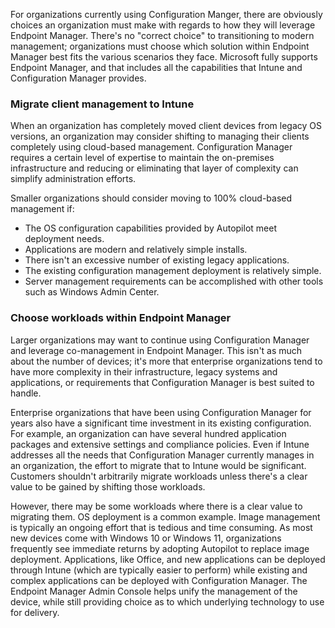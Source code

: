 For organizations currently using Configuration Manger, there are obviously choices an organization must make with regards to how they will leverage Endpoint Manager. There's no "correct choice" to transitioning to modern management; organizations must choose which solution within Endpoint Manager best fits the various scenarios they face. Microsoft fully supports Endpoint Manager, and that includes all the capabilities that Intune and Configuration Manager provides.

### Migrate client management to Intune

When an organization has completely moved client devices from legacy OS versions, an organization may consider shifting to managing their clients completely using cloud-based management. Configuration Manager requires a certain level of expertise to maintain the on-premises infrastructure and reducing or eliminating that layer of complexity can simplify administration efforts.

Smaller organizations should consider moving to 100% cloud-based management if:

 -  The OS configuration capabilities provided by Autopilot meet deployment needs.
 -  Applications are modern and relatively simple installs.
 -  There isn't an excessive number of existing legacy applications.
 -  The existing configuration management deployment is relatively simple.
 -  Server management requirements can be accomplished with other tools such as Windows Admin Center.

### Choose workloads within Endpoint Manager

Larger organizations may want to continue using Configuration Manager and leverage co-management in Endpoint Manager. This isn't as much about the number of devices; it's more that enterprise organizations tend to have more complexity in their infrastructure, legacy systems and applications, or requirements that Configuration Manager is best suited to handle.

Enterprise organizations that have been using Configuration Manager for years also have a significant time investment in its existing configuration. For example, an organization can have several hundred application packages and extensive settings and compliance policies. Even if Intune addresses all the needs that Configuration Manager currently manages in an organization, the effort to migrate that to Intune would be significant. Customers shouldn't arbitrarily migrate workloads unless there's a clear value to be gained by shifting those workloads.

However, there may be some workloads where there is a clear value to migrating them. OS deployment is a common example. Image management is typically an ongoing effort that is tedious and time consuming. As most new devices come with Windows 10 or Windows 11, organizations frequently see immediate returns by adopting Autopilot to replace image deployment. Applications, like Office, and new applications can be deployed through Intune (which are typically easier to perform) while existing and complex applications can be deployed with Configuration Manager. The Endpoint Manager Admin Console helps unify the management of the device, while still providing choice as to which underlying technology to use for delivery.
